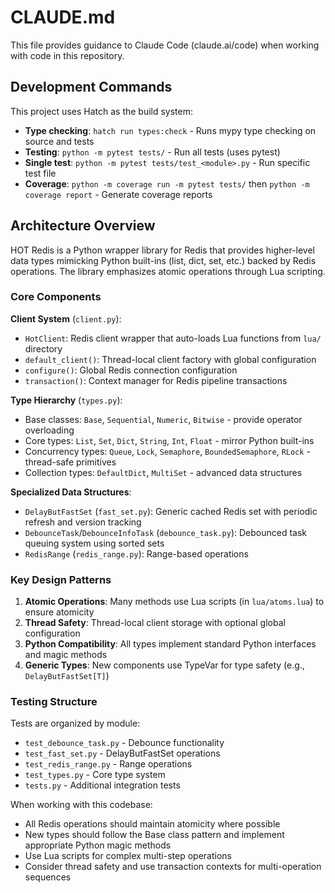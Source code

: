 # CLAUDE.md

This file provides guidance to Claude Code (claude.ai/code) when working with code in this repository.

## Development Commands

This project uses Hatch as the build system:

- **Type checking**: `hatch run types:check` - Runs mypy type checking on source and tests
- **Testing**: `python -m pytest tests/` - Run all tests (uses pytest)
- **Single test**: `python -m pytest tests/test_<module>.py` - Run specific test file
- **Coverage**: `python -m coverage run -m pytest tests/` then `python -m coverage report` - Generate coverage reports

## Architecture Overview

HOT Redis is a Python wrapper library for Redis that provides higher-level data types mimicking Python built-ins (list, dict, set, etc.) backed by Redis operations. The library emphasizes atomic operations through Lua scripting.

### Core Components

**Client System** (`client.py`):
- `HotClient`: Redis client wrapper that auto-loads Lua functions from `lua/` directory
- `default_client()`: Thread-local client factory with global configuration
- `configure()`: Global Redis connection configuration
- `transaction()`: Context manager for Redis pipeline transactions

**Type Hierarchy** (`types.py`):
- Base classes: `Base`, `Sequential`, `Numeric`, `Bitwise` - provide operator overloading
- Core types: `List`, `Set`, `Dict`, `String`, `Int`, `Float` - mirror Python built-ins
- Concurrency types: `Queue`, `Lock`, `Semaphore`, `BoundedSemaphore`, `RLock` - thread-safe primitives
- Collection types: `DefaultDict`, `MultiSet` - advanced data structures

**Specialized Data Structures**:
- `DelayButFastSet` (`fast_set.py`): Generic cached Redis set with periodic refresh and version tracking
- `DebounceTask`/`DebounceInfoTask` (`debounce_task.py`): Debounced task queuing system using sorted sets
- `RedisRange` (`redis_range.py`): Range-based operations

### Key Design Patterns

1. **Atomic Operations**: Many methods use Lua scripts (in `lua/atoms.lua`) to ensure atomicity
2. **Thread Safety**: Thread-local client storage with optional global configuration
3. **Python Compatibility**: All types implement standard Python interfaces and magic methods
4. **Generic Types**: New components use TypeVar for type safety (e.g., `DelayButFastSet[T]`)

### Testing Structure

Tests are organized by module:
- `test_debounce_task.py` - Debounce functionality
- `test_fast_set.py` - DelayButFastSet operations  
- `test_redis_range.py` - Range operations
- `test_types.py` - Core type system
- `tests.py` - Additional integration tests

When working with this codebase:
- All Redis operations should maintain atomicity where possible
- New types should follow the Base class pattern and implement appropriate Python magic methods
- Use Lua scripts for complex multi-step operations
- Consider thread safety and use transaction contexts for multi-operation sequences
